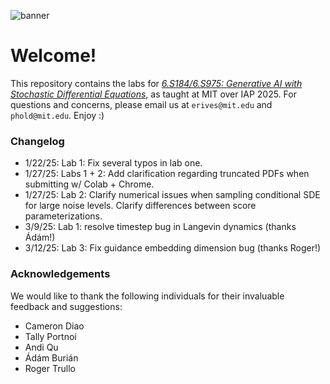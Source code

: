 ![banner](banner.png)
# Welcome!
This repository contains the labs for [*6.S184/6.S975: Generative AI with Stochastic Differential Equations*](https://diffusion.csail.mit.edu), as taught at MIT over IAP 2025. For questions and concerns, please email us at `erives@mit.edu` and `phold@mit.edu`. Enjoy :)

### Changelog
- 1/22/25: Lab 1: Fix several typos in lab one.
- 1/27/25: Labs 1 + 2: Add clarification regarding truncated PDFs when submitting w/ Colab + Chrome.
- 1/27/25: Lab 2: Clarify numerical issues when sampling conditional SDE for large noise levels. Clarify differences between score parameterizations.
- 3/9/25: Lab 1: resolve timestep bug in Langevin dynamics (thanks Ádám!)
- 3/12/25: Lab 3: Fix guidance embedding dimension bug (thanks Roger!)

### Acknowledgements
We would like to thank the following individuals for their invaluable feedback and suggestions:
- Cameron Diao
- Tally Portnoi
- Andi Qu
- Ádám Burián
- Roger Trullo


